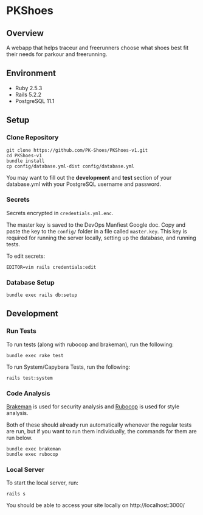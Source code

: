 # PKShoes

## Overview
A webapp that helps traceur and freerunners choose what shoes best fit their needs for parkour and freerunning.

## Environment
* Ruby 2.5.3
* Rails 5.2.2
* PostgreSQL 11.1

## Setup

### Clone Repository

```
git clone https://github.com/PK-Shoes/PKShoes-v1.git
cd PKShoes-v1
bundle install
cp config/database.yml-dist config/database.yml
```

You may want to fill out the **development** and **test** section of your database.yml with your
PostgreSQL username and password.

### Secrets
Secrets encrypted in `credentials.yml.enc`.

The master key is saved to the DevOps Manfiest Google doc. Copy and paste the key to the `config/` 
folder in a file called `master.key`. This key is required for running the server locally, 
setting up the database, and running tests.

To edit secrets:
```
EDITOR=vim rails credentials:edit
```

### Database Setup
```
bundle exec rails db:setup
```

## Development

### Run Tests

To run tests (along with rubocop and brakeman), run the following:

```
bundle exec rake test
```

To run System/Capybara Tests, run the following:

```
rails test:system
```

### Code Analysis

[Brakeman](https://github.com/presidentbeef/brakeman) is used for security analysis 
and [Rubocop](https://github.com/bbatsov/rubocop) is used for style analysis.

Both of these should already run automatically whenever the regular tests are run, but if you want to
run them individually, the commands for them are run below.

```
bundle exec brakeman
bundle exec rubocop
```

### Local Server

To start the local server, run:

```
rails s
```

You should be able to access your site locally on http://localhost:3000/